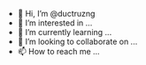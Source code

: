 - 👋 Hi, I’m @ductruzng
- 👀 I’m interested in ...
- 🌱 I’m currently learning ...
- 💞️ I’m looking to collaborate on ...
- 📫 How to reach me ...

<!---
ductruzng/ductruzng is a ✨ special ✨ repository because its `README.md` (this file) appears on your GitHub profile.
You can click the Preview link to take a look at your changes.
--->
